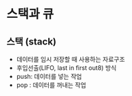 # 스택과 큐

## 스택 (stack)
- 데이터를 임시 저장할 때 사용하는 자료구조
- 후입선출(LIFO, last in first out8) 방식
- push: 데이터를 넣는 작업
- pop : 데이터를 꺼내는 작업